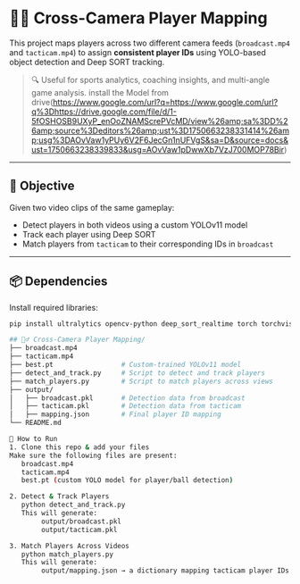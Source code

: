 # 🏃‍♂️ Cross-Camera Player Mapping

This project maps players across two different camera feeds (`broadcast.mp4` and `tacticam.mp4`) to assign **consistent player IDs** using YOLO-based object detection and Deep SORT tracking.

> 🔍 Useful for sports analytics, coaching insights, and multi-angle game analysis.
> install the Model from drive(https://www.google.com/url?q=https://www.google.com/url?q%3Dhttps://drive.google.com/file/d/1-5fOSHOSB9UXyP_enOoZNAMScrePVcMD/view%26amp;sa%3DD%26amp;source%3Deditors%26amp;ust%3D1750663238331414%26amp;usg%3DAOvVaw1yPUy6V2F6JecGn1nUFVgS&sa=D&source=docs&ust=1750663238339833&usg=AOvVaw1pDwwXb7VzJ700MOP78Bir)

---

## 🎯 Objective

Given two video clips of the same gameplay:
- Detect players in both videos using a custom YOLOv11 model
- Track each player using Deep SORT
- Match players from `tacticam` to their corresponding IDs in `broadcast`

---

## 📦 Dependencies

Install required libraries:

```bash
pip install ultralytics opencv-python deep_sort_realtime torch torchvision scikit-learn

## 🏃‍♂️ Cross-Camera Player Mapping/
├── broadcast.mp4
├── tacticam.mp4
├── best.pt                 # Custom-trained YOLOv11 model
├── detect_and_track.py     # Script to detect and track players
├── match_players.py        # Script to match players across views
├── output/
│   ├── broadcast.pkl       # Detection data from broadcast
│   ├── tacticam.pkl        # Detection data from tacticam
│   ├── mapping.json        # Final player ID mapping
└── README.md

🚀 How to Run
1. Clone this repo & add your files
Make sure the following files are present:
   broadcast.mp4
   tacticam.mp4
   best.pt (custom YOLO model for player/ball detection)

2. Detect & Track Players
   python detect_and_track.py
   This will generate:
        output/broadcast.pkl
        output/tacticam.pkl

3. Match Players Across Videos
   python match_players.py
   This will generate:
        output/mapping.json → a dictionary mapping tacticam player IDs to broadcast player IDs.

